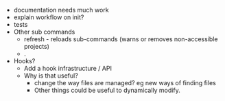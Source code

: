 * documentation needs much work
* explain workflow on init?
* tests
* Other sub commands
  * refresh - reloads sub-commands (warns or removes non-accessible projects)
  * .
* Hooks?
  * Add a hook infrastructure / API
  * Why is that useful?
    * change the way files are managed? eg new ways of finding files
    * Other things could be useful to dynamically modify.
